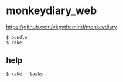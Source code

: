# monkeydiary_web

https://github.com/ykpythemind/monkeydiary

```
$ bundle
$ rake
```

## help

```
$ rake --tasks
```

